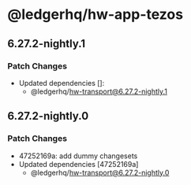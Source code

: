 # @ledgerhq/hw-app-tezos

## 6.27.2-nightly.1

### Patch Changes

- Updated dependencies []:
  - @ledgerhq/hw-transport@6.27.2-nightly.1

## 6.27.2-nightly.0

### Patch Changes

- 47252169a: add dummy changesets
- Updated dependencies [47252169a]
  - @ledgerhq/hw-transport@6.27.2-nightly.0
